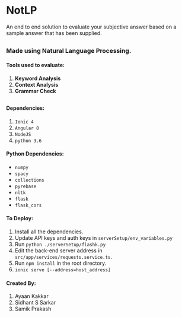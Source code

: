 # NotLP
An end to end solution to evaluate your subjective answer based on a sample answer that has been supplied.

## 
### Made using Natural Language Processing.

#### Tools used to evaluate:
1. **Keyword Analysis**
2. **Context Analysis**
3. **Grammar Check**
## 

#### Dependencies:
1. `Ionic 4`
2. `Angular 8`
3. `NodeJS`
4. `python 3.6`

#### Python Dependencies:
* `numpy`
* `spacy`
* `collections`
* `pyrebase`
* `nltk`
* `flask`
* `flask_cors`

#### To Deploy:
1. Install all the dependencies.
2. Update API keys and auth keys in `serverSetup/env_variables.py`
3. Run `python ./serverSetup/flashk.py`
4. Edit the back-end server address in `src/app/services/requests.service.ts`.
5. Run `npm install` in the root directory.
6. `ionic serve [--address=host_address]`

#### Created By:
1. Ayaan Kakkar
2. Sidhant S Sarkar
3. Samik Prakash
